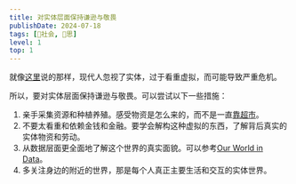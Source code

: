 ```yaml
---
title: 对实体层面保持谦逊与敬畏
publishDate: 2024-07-18
tags: [👫社会, 🤔思]
level: 1
top: 1
---
```


就像[这里](/rainbow/20240718)说的那样，现代人忽视了实体，过于看重虚拟，而可能导致严重危机。

所以，要对实体层面保持谦逊与敬畏。可以尝试以下一些措施：

1. 亲手采集资源和种植养殖。感受物资是怎么来的，而不是一直[靠超市](/xyy/20240717c)。
2. 不要太看重和依赖金钱和金融。要学会解构这种虚拟的东西，了解背后真实的实体物资和劳动。
3. 从数据层面更全面地了解这个世界的真实面貌。可以参考[Our World in Data]。
4. 多关注身边的附近的世界，那是每个人真正主要生活和交互的实体世界。

[Our World in Data]: https://ourworldindata.org
